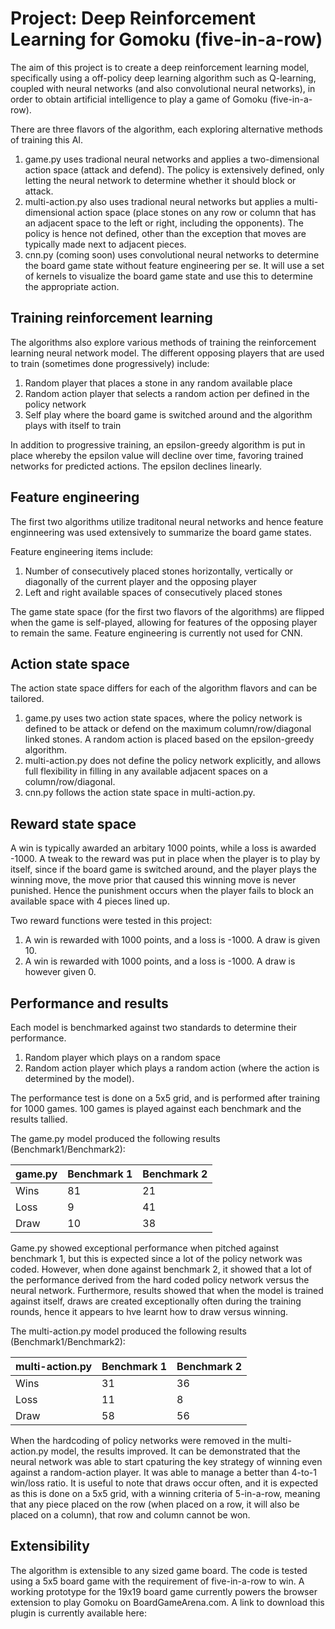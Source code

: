 # Project: Deep Reinforcement Learning for Gomoku (five-in-a-row)

The aim of this project is to create a deep reinforcement learning model, specifically using a off-policy deep learning algorithm such as Q-learning, coupled with neural networks (and also convolutional neural networks), in order to obtain artificial intelligence to play a game of Gomoku (five-in-a-row).

There are three flavors of the algorithm, each exploring alternative methods of training this AI.
1. game.py uses tradional neural networks and applies a two-dimensional action space (attack and defend). The policy is extensively defined, only letting the neural network to determine whether it should block or attack. 
2. multi-action.py also uses tradional neural networks but applies a multi-dimensional action space (place stones on any row or column that has an adjacent space to the left or right, including the opponents). The policy is hence not defined, other than the exception that moves are typically made next to adjacent pieces.
3. cnn.py (coming soon) uses convolutional neural networks to determine the board game state without feature engineering per se. It will use a set of kernels to visualize the board game state and use this to determine the appropriate action. 

## Training reinforcement learning
The algorithms also explore various methods of training the reinforcement learning neural network model. The different opposing players that are used to train (sometimes done progressively) include:
1. Random player that places a stone in any random available place
2. Random action player that selects a random action per defined in the policy network
3. Self play where the board game is switched around and the algorithm plays with itself to train

In addition to progressive training, an epsilon-greedy algorithm is put in place whereby the epsilon value will decline over time, favoring trained networks for predicted actions. The epsilon declines linearly. 

## Feature engineering
The first two algorithms utilize traditonal neural networks and hence feature enginneering was used extensively to summarize the board game states.

Feature engineering items include:
1. Number of consecutively placed stones horizontally, vertically or diagonally of the current player and the opposing player
2. Left and right available spaces of consecutively placed stones

The game state space (for the first two flavors of the algorithms) are flipped when the game is self-played, allowing for features of the opposing player to remain the same. Feature engineering is currently not used for CNN.

## Action state space
The action state space differs for each of the algorithm flavors and can be tailored. 
1. game.py uses two action state spaces, where the policy network is defined to be attack or defend on the maximum column/row/diagonal linked stones. A random action is placed based on the epsilon-greedy algorithm.
2. multi-action.py does not define the policy network explicitly, and allows full flexibility in filling in any available adjacent spaces on a column/row/diagonal.
3. cnn.py follows the action state space in multi-action.py. 

## Reward state space
A win is typically awarded an arbitary 1000 points, while a loss is awarded -1000. A tweak to the reward was put in place when the player is to play by itself, since if the board game is switched around, and the player plays the winning move, the move prior that caused this winning move is never punished. Hence the punishment occurs when the player fails to block an available space with 4 pieces lined up.

Two reward functions were tested in this project:
1. A win is rewarded with 1000 points, and a loss is -1000. A draw is given 10.
2. A win is rewarded with 1000 points, and a loss is -1000. A draw is however given 0.


## Performance and results
Each model is benchmarked against two standards to determine their performance.
1. Random player which plays on a random space
2. Random action player which plays a random action (where the action is determined by the model). 

The performance test is done on a 5x5 grid, and is performed after training for 1000 games. 100 games is played against each benchmark and the results tallied.

The game.py model produced the following results (Benchmark1/Benchmark2):

| game.py | Benchmark 1 | Benchmark 2 |
| --- | --- | --- |
| Wins | 81 | 21 |
| Loss | 9 | 41 |
| Draw | 10 | 38 |

Game.py showed exceptional performance when pitched against benchmark 1, but this is expected since a lot of the policy network was coded. However, when done against benchmark 2, it showed that a lot of the performance derived from the hard coded policy network versus the neural network. Furthermore, results showed that when the model is trained against itself, draws are created exceptionally often during the training rounds, hence it appears to hve learnt how to draw versus winning. 

The multi-action.py model produced the following results (Benchmark1/Benchmark2):


| multi-action.py | Benchmark 1 | Benchmark 2 |
| --- | --- | --- |
| Wins | 31 | 36 |
| Loss | 11 | 8 |
| Draw | 58 | 56 |

When the hardcoding of policy networks were removed in the multi-action.py model, the results improved. It can be demonstrated that the neural network was able to start cpaturing the key strategy of winning even against a random-action player. It was able to manage a better than 4-to-1 win/loss ratio. It is useful to note that draws occur often, and it is expected as this is done on a 5x5 grid, with a winning criteria of 5-in-a-row, meaning that any piece placed on the row (when placed on a row, it will also be placed on a column), that row and column cannot be won.

## Extensibility
The algorithm is extensible to any sized game board. The code is tested using a 5x5 board game with the requirement of five-in-a-row to win. A working prototype for the 19x19 board game currently powers the browser extension to play Gomoku on BoardGameArena.com. A link to download this plugin is currently available here: 

